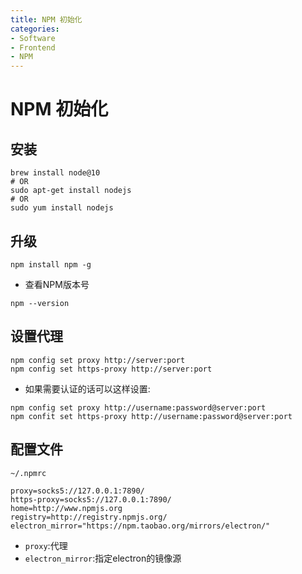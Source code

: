 ```yaml
---
title: NPM 初始化
categories:
- Software
- Frontend
- NPM
---
```

# NPM 初始化

## 安装

```shell
brew install node@10
# OR
sudo apt-get install nodejs
# OR
sudo yum install nodejs
```

## 升级

```shell
npm install npm -g
```

- 查看NPM版本号

```shell
npm --version
```

## 设置代理

```shell
npm config set proxy http://server:port
npm config set https-proxy http://server:port
```

- 如果需要认证的话可以这样设置:

```shell
npm config set proxy http://username:password@server:port
npm confit set https-proxy http://username:password@server:port
```

## 配置文件

`~/.npmrc`

```properties
proxy=socks5://127.0.0.1:7890/
https-proxy=socks5://127.0.0.1:7890/
home=http://www.npmjs.org
registry=http://registry.npmjs.org/
electron_mirror="https://npm.taobao.org/mirrors/electron/"
```

- `proxy`:代理
- `electron_mirror`:指定electron的镜像源
